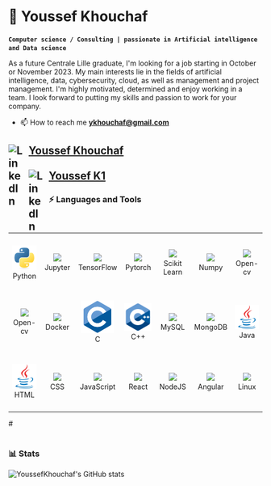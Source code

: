 # 🐯 Youssef Khouchaf

**`Computer science / Consulting | passionate in Artificial intelligence and Data science`**

As a future Centrale Lille graduate, I'm looking for a job starting in October or November 2023. My main interests lie in the fields of artificial intelligence, data, cybersecurity, cloud, as well as management and project management. I'm highly motivated, determined and enjoy working in a team. I look forward to putting my skills and passion to work for your company.


- 📫 How to reach me **ykhouchaf@gmail.com**

<a href="https://linkedin.com/in/youssef khouchaf" target="blank"><img align="left" alt="LinkedIn" width="30px" style="padding-right:10px;" src="https://raw.githubusercontent.com/rahuldkjain/github-profile-readme-generator/master/src/images/icons/Social/linked-in-alt.svg" />Youssef Khouchaf</a>
<br/><br/>
<a href="https://kaggle.com/youssefk1" target="blank"><img align="left" alt="LinkedIn" width="30px" style="padding-right:10px;" src="https://raw.githubusercontent.com/rahuldkjain/github-profile-readme-generator/master/src/images/icons/Social/kaggle.svg" />Youssef K1</a>
---

### ⚡ Languages and Tools



<br />

<div align="center">
    <table align="center">
        <tr>
            <td align="center" width="140" height="112.43">
                <img src="https://raw.githubusercontent.com/devicons/devicon/master/icons/python/python-original.svg" width="65px"/>
                <br /> Python
          </td>
            <td align="center" width="140" height="112.43">
                <img src="https://cdn.jsdelivr.net/gh/devicons/devicon/icons/jupyter/jupyter-original-wordmark.svg" width="65px"/>
                <br /> Jupyter
            </td>
            <td align="center" width="140" height="112.43">
                <img src="https://www.vectorlogo.zone/logos/tensorflow/tensorflow-icon.svg" width="65px"/>
                <br /> TensorFlow
            </td>
            <td align="center" width="140" height="112.43">
                <img src="https://www.vectorlogo.zone/logos/pytorch/pytorch-icon.svg" width="65px"/>
                <br /> Pytorch
            </td>
            <td align="center" width="140" height="112.43">
                <img src="https://upload.wikimedia.org/wikipedia/commons/0/05/Scikit_learn_logo_small.svg" width="65px"/>
                <br /> Scikit Learn
            </td>
            <td align="center" width="140" height="112.43">
                <img src="https://cdn.jsdelivr.net/gh/devicons/devicon/icons/numpy/numpy-original.svg" width="65px"/>
                <br /> Numpy
            </td>
            <td align="center" width="140" height="112.43">
                <img src="https://www.vectorlogo.zone/logos/opencv/opencv-icon.svg" width="65px"/>
                <br /> Open-cv
            </td>
        </tr>
        <tr>
           <td align="center" width="140" height="112.43">
                <img src="https://www.vectorlogo.zone/logos/opencv/opencv-icon.svg" width="65px"/>
                <br /> Open-cv
            </td>
            <td align="center" width="140" height="112.43">
                <img src="https://cdn.jsdelivr.net/gh/devicons/devicon/icons/docker/docker-original.svg" width="65px"/>
                <br /> Docker
            </td>
            <td align="center" width="140" height="112.43">
                <img src="https://raw.githubusercontent.com/devicons/devicon/master/icons/c/c-original.svg" width="65px"/>
                <br /> C
            </td>
            <td align="center" width="140" height="112.43">
                <img src="https://raw.githubusercontent.com/devicons/devicon/master/icons/cplusplus/cplusplus-original.svg" width="65px"/>
                <br /> C++
            </td>
            <td align="center" width="140" height="112.43">
                <img src="https://cdn.jsdelivr.net/gh/devicons/devicon/icons/mysql/mysql-original-wordmark.svg" width="65px"/>
                <br /> MySQL
            </td>
            <td align="center" width="140" height="112.43">
                <img src="https://cdn.jsdelivr.net/gh/devicons/devicon/icons/mongodb/mongodb-original-wordmark.svg" width="65px"/>
                <br /> MongoDB
            </td>
            <td align="center" width="140" height="112.43">
                <img src="https://raw.githubusercontent.com/devicons/devicon/master/icons/java/java-original.svg" width="65px"/>
                <br /> Java
            </td>
        </tr>
        <tr>
          <td align="center" width="140" height="112.43">
                <img src="https://raw.githubusercontent.com/devicons/devicon/master/icons/java/java-original.svg" width="65px"/>
                <br /> HTML
            </td>
            <td align="center" width="140" height="112.43">
                <img src="https://cdn.jsdelivr.net/gh/devicons/devicon/icons/html5/html5-plain.svg" width="65px"/>
                <br /> CSS
            </td>
            <td align="center" width="140" height="112.43">
                <img src="https://cdn.jsdelivr.net/gh/devicons/devicon/icons/javascript/javascript-plain.svg" width="65px"/>
                <br /> JavaScript
            </td>
            <td align="center" width="140" height="112.43">
                <img src="https://cdn.jsdelivr.net/gh/devicons/devicon/icons/react/react-original.svg" width="65px"/>
                <br /> React
            </td>
            <td align="center" width="140" height="112.43">
                <img src="https://cdn.jsdelivr.net/gh/devicons/devicon/icons/nodejs/nodejs-original.svg" width="65px"/>
                <br /> NodeJS
            </td>
            <td align="center" width="140" height="112.43">
                <img src="https://angular.io/assets/images/logos/angular/angular.svg" width="65px"/>
                <br /> Angular
            </td>
            <td align="center" width="140" height="112.43">
                <img src="https://cdn.jsdelivr.net/gh/devicons/devicon/icons/linux/linux-original.svg" width="65px"/>
                <br /> Linux
            </td>
        </tr>
    </table>
    </div>
#


#

### 📊 Stats

![YoussefKhouchaf's GitHub stats](https://github-readme-stats.vercel.app/api?username=youssefkhouchaf&show_icons=true&theme=gruvbox)


